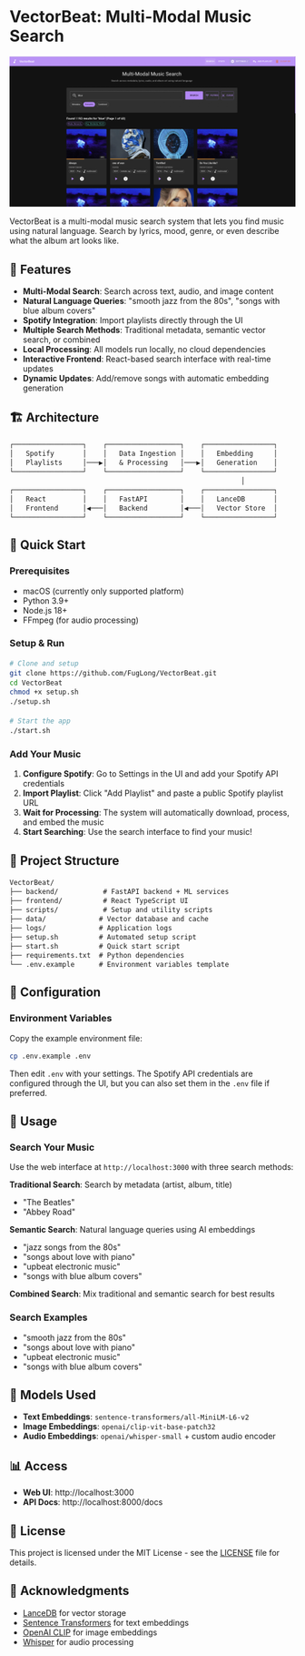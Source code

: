 # VectorBeat: Multi-Modal Music Search

![VectorBeat Interface](VectorBeatImage.png)

VectorBeat is a multi-modal music search system that lets you find music using natural language. Search by lyrics, mood, genre, or even describe what the album art looks like.

## 🎵 Features

- **Multi-Modal Search**: Search across text, audio, and image content
- **Natural Language Queries**: "smooth jazz from the 80s", "songs with blue album covers"
- **Spotify Integration**: Import playlists directly through the UI
- **Multiple Search Methods**: Traditional metadata, semantic vector search, or combined
- **Local Processing**: All models run locally, no cloud dependencies
- **Interactive Frontend**: React-based search interface with real-time updates
- **Dynamic Updates**: Add/remove songs with automatic embedding generation

## 🏗️ Architecture

```
┌─────────────────┐    ┌──────────────────┐    ┌─────────────────┐
│   Spotify       │    │   Data Ingestion │    │   Embedding     │
│   Playlists     │───▶│   & Processing   │───▶│   Generation    │
└─────────────────┘    └──────────────────┘    └─────────────────┘
                                                         │
┌─────────────────┐    ┌──────────────────┐    ┌─────────────────┐
│   React         │    │   FastAPI        │    │   LanceDB       │
│   Frontend      │◀───│   Backend        │◀───│   Vector Store  │
└─────────────────┘    └──────────────────┘    └─────────────────┘
```

## 🚀 Quick Start

### Prerequisites

- macOS (currently only supported platform)
- Python 3.9+
- Node.js 18+
- FFmpeg (for audio processing)

### Setup & Run

```bash
# Clone and setup
git clone https://github.com/FugLong/VectorBeat.git
cd VectorBeat
chmod +x setup.sh
./setup.sh

# Start the app
./start.sh
```

### Add Your Music

1. **Configure Spotify**: Go to Settings in the UI and add your Spotify API credentials
2. **Import Playlist**: Click "Add Playlist" and paste a public Spotify playlist URL
3. **Wait for Processing**: The system will automatically download, process, and embed the music
4. **Start Searching**: Use the search interface to find your music!

## 📁 Project Structure

```
VectorBeat/
├── backend/           # FastAPI backend + ML services
├── frontend/          # React TypeScript UI
├── scripts/           # Setup and utility scripts
├── data/             # Vector database and cache
├── logs/             # Application logs
├── setup.sh          # Automated setup script
├── start.sh          # Quick start script
├── requirements.txt  # Python dependencies
└── .env.example      # Environment variables template
```

## 🔧 Configuration

### Environment Variables

Copy the example environment file:

```bash
cp .env.example .env
```

Then edit `.env` with your settings. The Spotify API credentials are configured through the UI, but you can also set them in the `.env` file if preferred.

## 🎯 Usage

### Search Your Music

Use the web interface at `http://localhost:3000` with three search methods:

**Traditional Search**: Search by metadata (artist, album, title)
- "The Beatles"
- "Abbey Road"

**Semantic Search**: Natural language queries using AI embeddings
- "jazz songs from the 80s"
- "songs about love with piano"
- "upbeat electronic music"
- "songs with blue album covers"

**Combined Search**: Mix traditional and semantic search for best results

### Search Examples

- "smooth jazz from the 80s"
- "songs about love with piano"
- "upbeat electronic music"
- "songs with blue album covers"

## 🧠 Models Used

- **Text Embeddings**: `sentence-transformers/all-MiniLM-L6-v2`
- **Image Embeddings**: `openai/clip-vit-base-patch32`
- **Audio Embeddings**: `openai/whisper-small` + custom audio encoder

## 📊 Access

- **Web UI**: http://localhost:3000
- **API Docs**: http://localhost:8000/docs

## 📄 License

This project is licensed under the MIT License - see the [LICENSE](LICENSE) file for details.

## 🙏 Acknowledgments

- [LanceDB](https://lancedb.com/) for vector storage
- [Sentence Transformers](https://www.sbert.net/) for text embeddings
- [OpenAI CLIP](https://github.com/openai/CLIP) for image embeddings
- [Whisper](https://github.com/openai/whisper) for audio processing

